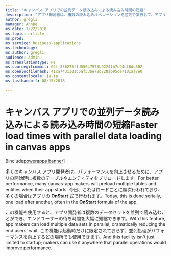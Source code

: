 ```yaml
---
title: "キャンバス アプリでの並列データ読み込みによる読み込み時間の短縮"
description: "アプリ開発者は、複数の読み込みオペレーションを並列で実行して、アプリ ユーザーの全体的な待ち時間を短縮できます。"
author: gregli
manager: AnnBe
ms.date: 7/22/2018
ms.topic: article
ms.prod: 
ms.service: business-applications
ms.technology: 
ms.author: gregli
audience: Admin
ms.translationtype: HT
ms.sourcegitcommit: 62ff356275ffd55047573b9224fb7c94df8dd602
ms.openlocfilehash: 41ca7431301c5af53be78b728ab95ce7101aa7e0
ms.contentlocale: ja-jp
ms.lasthandoff: 08/15/2018

---
```

# <a name="faster-load-times-with-parallel-data-loading-in-canvas-apps"></a><span data-ttu-id="6b377-103">キャンバス アプリでの並列データ読み込みによる読み込み時間の短縮</span><span class="sxs-lookup"><span data-stu-id="6b377-103">Faster load times with parallel data loading in canvas apps</span></span>

[!include[powerapps banner](../includes/powerapps.md)]




<span data-ttu-id="6b377-104">多くのキャンバス アプリ開発者は、パフォーマンスを向上させるために、アプリの開始時に複数のテーブルやエンティティをプリロードします。</span><span class="sxs-lookup"><span data-stu-id="6b377-104">For better performance, many canvas-app makers will preload multiple tables and entities when their app starts.</span></span> <span data-ttu-id="6b377-105">今日、これはロードごとに順次行われており、多くの場合はアプリの **OnStart** 式で行われます。</span><span class="sxs-lookup"><span data-stu-id="6b377-105">Today, this is done serially, one load after another, often in the **OnStart** formula of the app.</span></span> 

<span data-ttu-id="6b377-106">この機能を使用すると、アプリ開発者は複数のデータセットを並列で読み込むことができ、エンドユーザーの待ち時間を大幅に短縮できます。</span><span class="sxs-lookup"><span data-stu-id="6b377-106">With this feature, app makers can load multiple data sets in parallel, dramatically reducing the end users' wait.</span></span>  <span data-ttu-id="6b377-107">この機能は起動時だけに限定されておらず、並列処理がパフォーマンスを向上するどの場所でも使用できます。</span><span class="sxs-lookup"><span data-stu-id="6b377-107">And this facility isn't just limited to startup; makers can use it anywhere that parallel operations would improve performance.</span></span>

